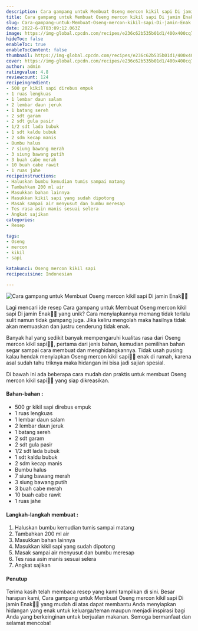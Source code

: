 ```yaml
---
description: Cara gampang untuk Membuat Oseng mercon kikil sapi Di jamin Enak"
title: Cara gampang untuk Membuat Oseng mercon kikil sapi Di jamin Enak
slug: Cara-gampang-untuk-Membuat-Oseng-mercon-kikil-sapi-Di-jamin-Enak
date: 2022-6-8T03:09:12.063Z
image: https://img-global.cpcdn.com/recipes/e236c62b535b01d1/400x400cq70/photo.jpg
hideToc: false
enableToc: true
enableTocContent: false
thumbnail: https://img-global.cpcdn.com/recipes/e236c62b535b01d1/400x400cq70/photo.jpg
cover: https://img-global.cpcdn.com/recipes/e236c62b535b01d1/400x400cq70/photo.jpg
author: admin
ratingvalue: 4.8
reviewcount: 124
recipeingredient:
- 500 gr kikil sapi direbus empuk
- 1 ruas lengkuas
- 1 lembar daun salam
- 2 lembar daun jeruk
- 1 batang sereh
- 2 sdt garam
- 2 sdt gula pasir
- 1/2 sdt lada bubuk
- 1 sdt kaldu bubuk
- 2 sdm kecap manis
- Bumbu halus
- 7 siung bawang merah
- 3 siung bawang putih
- 3 buah cabe merah
- 10 buah cabe rawit
- 1 ruas jahe
recipeinstructions:
- Haluskan bumbu kemudian tumis sampai matang
- Tambahkan 200 ml air
- Masukkan bahan lainnya
- Masukkan kikil sapi yang sudah dipotong
- Masak sampai air menyusut dan bumbu meresap
- Tes rasa asin manis sesuai selera
- Angkat sajikan
categories:
- Resep

tags:
- Oseng
- mercon
- kikil
- sapi

katakunci: Oseng mercon kikil sapi
recipecuisine: Indonesian

---
```


![Cara gampang untuk Membuat Oseng mercon kikil sapi Di jamin Enak👩‍🍳](https://img-global.cpcdn.com/recipes/e236c62b535b01d1/400x400cq70/photo.jpg)

Lagi mencari ide resep Cara gampang untuk Membuat Oseng mercon kikil sapi Di jamin Enak👩‍🍳 yang unik? Cara menyiapkannya memang tidak terlalu sulit namun tidak gampang juga. Jika keliru mengolah maka hasilnya tidak akan memuaskan dan justru cenderung tidak enak.

Banyak hal yang sedikit banyak mempengaruhi kualitas rasa dari Oseng mercon kikil sapi👩‍🍳, pertama dari jenis bahan, kemudian pemilihan bahan segar sampai cara membuat dan menghidangkannya. Tidak usah pusing kalau hendak menyiapkan Oseng mercon kikil sapi👩‍🍳 enak di rumah, karena asal sudah tahu triknya maka hidangan ini bisa jadi sajian spesial.

Di bawah ini ada beberapa cara mudah dan praktis untuk membuat Oseng mercon kikil sapi👩‍🍳 yang siap dikreasikan.

<!--inarticleads1-->

#### Bahan-bahan :

- 500 gr kikil sapi direbus empuk
- 1 ruas lengkuas
- 1 lembar daun salam
- 2 lembar daun jeruk
- 1 batang sereh
- 2 sdt garam
- 2 sdt gula pasir
- 1/2 sdt lada bubuk
- 1 sdt kaldu bubuk
- 2 sdm kecap manis
- Bumbu halus
- 7 siung bawang merah
- 3 siung bawang putih
- 3 buah cabe merah
- 10 buah cabe rawit
- 1 ruas jahe

<!--inarticleads2-->

#### Langkah-langkah membuat :

1. Haluskan bumbu kemudian tumis sampai matang
1. Tambahkan 200 ml air
1. Masukkan bahan lainnya
1. Masukkan kikil sapi yang sudah dipotong
1. Masak sampai air menyusut dan bumbu meresap
1. Tes rasa asin manis sesuai selera
1. Angkat sajikan

#### Penutup

Terima kasih telah membaca resep yang kami tampilkan di sini. Besar harapan kami, Cara gampang untuk Membuat Oseng mercon kikil sapi Di jamin Enak👩‍🍳 yang mudah di atas dapat membantu Anda menyiapkan hidangan yang enak untuk keluarga/teman maupun menjadi inspirasi bagi Anda yang berkeinginan untuk berjualan makanan. Semoga bermanfaat dan selamat mencoba!